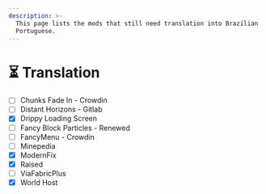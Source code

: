```yaml
---
description: >-
  This page lists the mods that still need translation into Brazilian
  Portuguese.
---
```


# ⏳ Translation

* [ ] Chunks Fade In - Crowdin
* [ ] Distant Horizons - Gitlab
* [x] Drippy Loading Screen
* [ ] Fancy Block Particles - Renewed
* [ ] FancyMenu - Crowdin
* [ ] Minepedia
* [x] ModernFix
* [x] Raised
* [ ] ViaFabricPlus
* [x] World Host

